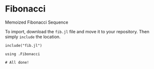 # Fibonacci
Memoized Fibonacci Sequence

To import, download the `fib.jl` file and move it to your repository. Then simply `include` the location.

```
include("fib.jl")

using .Fibonacci

# All done!
```
